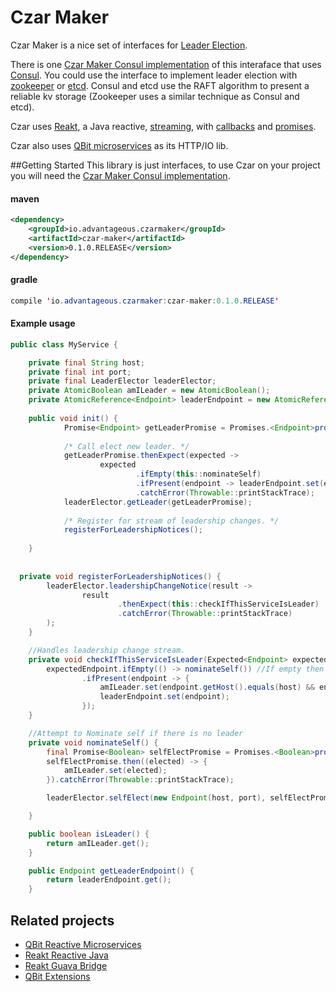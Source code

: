 # Czar Maker
Czar Maker is a nice set of interfaces for [Leader Election](https://www.consul.io/docs/guides/leader-election.html).

There is one [Czar Maker Consul implementation](http://advantageous.github.io/czar-maker-consul/) of this interaface that uses [Consul](https://www.consul.io/). You could use the interface to implement leader election with [zookeeper](https://zookeeper.apache.org/) or [etcd](https://github.com/coreos/etcd). Consul and etcd use the RAFT algorithm to present a reliable kv storage (Zookeeper uses a similar technique as Consul and etcd).

Czar uses [Reakt](http://advantageous.github.io/reakt/), a Java reactive, [streaming](https://github.com/advantageous/reakt/wiki/Stream), with [callbacks](https://github.com/advantageous/reakt/wiki/Callback) and [promises](https://github.com/advantageous/reakt/wiki/Promise).

Czar also uses [QBit microservices](http://advantageous.github.io/qbit/) as its HTTP/IO lib.

##Getting Started
This library is just interfaces, to use Czar on your project you will need the [Czar Maker Consul implementation](http://advantageous.github.io/czar-maker-consul/).

#### maven
```xml
<dependency>
    <groupId>io.advantageous.czarmaker</groupId>
    <artifactId>czar-maker</artifactId>
    <version>0.1.0.RELEASE</version>
</dependency>
```

#### gradle 
```java
compile 'io.advantageous.czarmaker:czar-maker:0.1.0.RELEASE'
```


#### Example usage
```java
public class MyService {

    private final String host;
    private final int port;
    private final LeaderElector leaderElector;
    private AtomicBoolean amILeader = new AtomicBoolean();
    private AtomicReference<Endpoint> leaderEndpoint = new AtomicReference<>();
    
    public void init() {
            Promise<Endpoint> getLeaderPromise = Promises.<Endpoint>promise();
            
            /* Call elect new leader. */
            getLeaderPromise.thenExpect(expected ->
                    expected
                            .ifEmpty(this::nominateSelf)
                            .ifPresent(endpoint -> leaderEndpoint.set(endpoint)))
                            .catchError(Throwable::printStackTrace);
            leaderElector.getLeader(getLeaderPromise);
            
            /* Register for stream of leadership changes. */
            registerForLeadershipNotices();
      
    }
    
    
  private void registerForLeadershipNotices() {
        leaderElector.leadershipChangeNotice(result ->
                result
                        .thenExpect(this::checkIfThisServiceIsLeader)
                        .catchError(Throwable::printStackTrace)
        );
    }

    //Handles leadership change stream. 
    private void checkIfThisServiceIsLeader(Expected<Endpoint> expectedEndpoint) {
        expectedEndpoint.ifEmpty(() -> nominateSelf()) //If empty then nominate this service
                .ifPresent(endpoint -> {
                    amILeader.set(endpoint.getHost().equals(host) && endpoint.getPort()==port);
                    leaderEndpoint.set(endpoint);
                });
    }

    //Attempt to Nominate self if there is no leader
    private void nominateSelf() {
        final Promise<Boolean> selfElectPromise = Promises.<Boolean>promise();
        selfElectPromise.then((elected) -> {
            amILeader.set(elected);
        }).catchError(Throwable::printStackTrace);

        leaderElector.selfElect(new Endpoint(host, port), selfElectPromise);

    }

    public boolean isLeader() {
        return amILeader.get();
    }

    public Endpoint getLeaderEndpoint() {
        return leaderEndpoint.get();
    }
```

## Related projects
* [QBit Reactive Microservices](http://advantageous.github.io/qbit/)
* [Reakt Reactive Java](http://advantageous.github.io/reakt)
* [Reakt Guava Bridge](http://advantageous.github.io/reakt-guava/)
* [QBit Extensions](https://github.com/advantageous/qbit-extensions)

    
    
